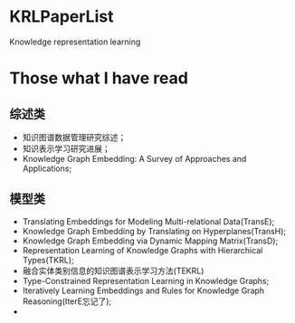 # KRLPaperList
Knowledge representation learning 

# Those what I have read

## 综述类
- 知识图谱数据管理研究综述；
- 知识表示学习研究进展；
- Knowledge Graph Embedding: A Survey of Approaches and Applications;

## 模型类
- Translating Embeddings for Modeling Multi-relational Data(TransE);
- Knowledge Graph Embedding by Translating on Hyperplanes(TransH);
- Knowledge Graph Embedding via Dynamic Mapping Matrix(TransD);
- Representation Learning of Knowledge Graphs with Hierarchical Types(TKRL);
- 融合实体类别信息的知识图谱表示学习方法(TEKRL)
- Type-Constrained Representation Learning in Knowledge Graphs;
- Iteratively Learning Embeddings and Rules for Knowledge Graph Reasoning(IterE忘记了);
- 

